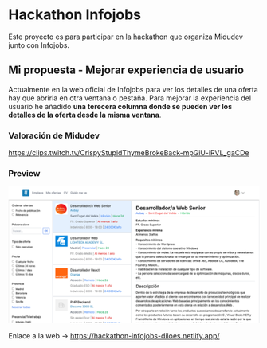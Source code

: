 # Hackathon Infojobs

Este proyecto es para participar en la hackathon que organiza Midudev junto con Infojobs.

## Mi propuesta - Mejorar experiencia de usuario

Actualmente en la web oficial de Infojobs para ver los detalles de una oferta hay que abrirla en
otra ventana o pestaña.
Para mejorar la experiencia del usuario he añadido **una terecera columna donde se pueden ver
los detalles de la oferta desde la misma ventana**.

### Valoración de Midudev 

https://clips.twitch.tv/CrispyStupidThymeBrokeBack-mpGiU-iRVL_gaCDe

### Preview

![Captura web](/public/captura.png)

Enlace a la web -> https://hackathon-infojobs-diloes.netlify.app/
